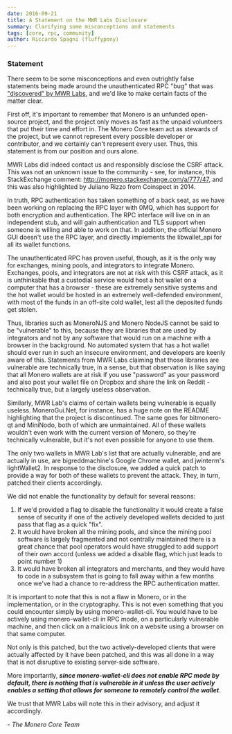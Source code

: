 ```yaml
---
date: 2016-09-21
title: A Statement on the MWR Labs Disclosure
summary: Clarifying some misconceptions and statements
tags: [core, rpc, community]
author: Riccardo Spagni (fluffypony)
---
```


### Statement

There seem to be some misconceptions and even outrightly false statements being made around the unauthenticated RPC "bug" that was ["discovered" by MWR Labs](https://labs.mwrinfosecurity.com/advisories/csrf-vulnerability-allows-for-remote-compromise-of-monero-wallets/), and we'd like to make certain facts of the matter clear.

First off, it's important to remember that Monero is an unfunded open-source project, and the project only moves as fast as the unpaid volunteers that put their time and effort in. The Monero Core team act as stewards of the project, but we cannot represent every possible developer or contributor, and we certainly can't represent every user. Thus, this statement is from our position and ours alone.

MWR Labs did indeed contact us and responsibly disclose the CSRF attack. This was not an unknown issue to the community - see, for instance, this StackExchange comment: http://monero.stackexchange.com/a/777/47, and this was also highlighted by Juliano Rizzo from Coinspect in 2014.

In truth, RPC authentication has taken something of a back seat, as we have been working on replacing the RPC layer with 0MQ, which has support for both encryption and authentication. The RPC interface will live on in an independent stub, and will gain authentication and TLS support when someone is willing and able to work on that. In addition, the official Monero GUI doesn't use the RPC layer, and directly implements the libwallet_api for all its wallet functions.

The unauthenticated RPC has proven useful, though, as it is the only way for exchanges, mining pools, and integrators to integrate Monero. Exchanges, pools, and integrators are not at risk with this CSRF attack, as it is unthinkable that a custodial service would host a hot wallet on a computer that has a browser - these are extremely sensitive systems and the hot wallet would be hosted in an extremely well-defended environment, with most of the funds in an off-site cold wallet, lest all the deposited funds get stolen.

Thus, libraries such as MoneroNJS and Monero NodeJS cannot be said to be "vulnerable" to this, because they are libraries that are used by integrators and not by any software that would run on a machine with a browser in the background. No automated system that has a hot wallet should ever run in such an insecure environment, and developers are keenly aware of this. Statements from MWR Labs claiming that those libraries are vulnerable are technically true, in a sense, but that observation is like saying that all Monero wallets are at risk if you use "password" as your password and also post your wallet file on Dropbox and share the link on Reddit - technically true, but a largely useless observation.

Similarly, MWR Lab's claims of certain wallets being vulnerable is equally useless. MoneroGui.Net, for instance, has a huge note on the README highlighting that the project is discontinued. The same goes for bitmonero-qt and MiniNodo, both of which are unmaintained. All of these wallets wouldn't even work with the current version of Monero, so they're technically vulnerable, but it's not even possible for anyone to use them.

The only two wallets in MWR Lab's list that are actually vulnerable, and are actually in use, are bigreddmachine's Google Chrome wallet, and jwinterm's lightWallet2. In response to the disclosure, we added a quick patch to provide a way for both of these wallets to prevent the attack. They, in turn, patched their clients accordingly.

We did not enable the functionality by default for several reasons:

1. If we'd provided a flag to disable the functionality it would create a false sense of security if one of the actively developed wallets decided to just pass that flag as a quick "fix".
2. It would have broken all the mining pools, and since the mining pool software is largely fragmented and not centrally maintained there is a great chance that pool operators would have struggled to add support of their own accord (unless we added a disable flag, which just leads to point number 1)
3. It would have broken all integrators and merchants, and they would have to code in a subsystem that is going to fall away within a few months once we've had a chance to re-address the RPC authentication matter.

It is important to note that this is not a flaw in Monero, or in the implementation, or in the cryptography. This is not even something that you could encounter simply by using monero-wallet-cli. You would have to be actively using monero-wallet-cli in RPC mode, on a particularly vulnerable machine, and then click on a malicious link on a website using a browser on that same computer.

Not only is this patched, but the two actively-developed clients that were actually affected by it have been patched, and this was all done in a way that is not disruptive to existing server-side software.

More importantly, ***since monero-wallet-cli does not enable RPC mode by default, there is nothing that is vulnerable in it unless the user actively enables a setting that allows for someone to remotely control the wallet***.

We trust that MWR Labs will note this in their advisory, and adjust it accordingly.

*- The Monero Core Team*